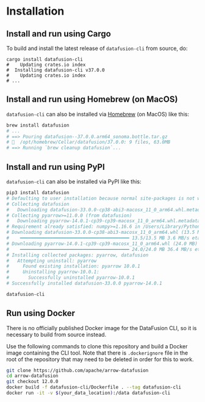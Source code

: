 <!---
  Licensed to the Apache Software Foundation (ASF) under one
  or more contributor license agreements.  See the NOTICE file
  distributed with this work for additional information
  regarding copyright ownership.  The ASF licenses this file
  to you under the Apache License, Version 2.0 (the
  "License"); you may not use this file except in compliance
  with the License.  You may obtain a copy of the License at

    http://www.apache.org/licenses/LICENSE-2.0

  Unless required by applicable law or agreed to in writing,
  software distributed under the License is distributed on an
  "AS IS" BASIS, WITHOUT WARRANTIES OR CONDITIONS OF ANY
  KIND, either express or implied.  See the License for the
  specific language governing permissions and limitations
  under the License.
-->

# Installation

## Install and run using Cargo

To build and install the latest release of `datafusion-cli` from source, do:

```shell
cargo install datafusion-cli
#    Updating crates.io index
#  Installing datafusion-cli v37.0.0
#    Updating crates.io index
# ...
```

## Install and run using Homebrew (on MacOS)

`datafusion-cli` can also be installed via [Homebrew] (on MacOS) like this:

[homebrew]: https://docs.brew.sh/Installation

```bash
brew install datafusion
# ...
# ==> Pouring datafusion--37.0.0.arm64_sonoma.bottle.tar.gz
# 🍺  /opt/homebrew/Cellar/datafusion/37.0.0: 9 files, 63.0MB
# ==> Running `brew cleanup datafusion`...
```

## Install and run using PyPI

`datafusion-cli` can also be installed via PyPI like this:

[pypi]: https://pip.pypa.io/en/latest/installation/

```bash
pip3 install datafusion
# Defaulting to user installation because normal site-packages is not writeable
# Collecting datafusion
#   Downloading datafusion-33.0.0-cp38-abi3-macosx_11_0_arm64.whl.metadata (9.6 kB)
# Collecting pyarrow>=11.0.0 (from datafusion)
#   Downloading pyarrow-14.0.1-cp39-cp39-macosx_11_0_arm64.whl.metadata (3.0 kB)
# Requirement already satisfied: numpy>=1.16.6 in /Users/Library/Python/3.9/lib/python/site-packages (from pyarrow>=11.0.0->datafusion) (1.23.4)
# Downloading datafusion-33.0.0-cp38-abi3-macosx_11_0_arm64.whl (13.5 MB)
#    ━━━━━━━━━━━━━━━━━━━━━━━━━━━━━━━━━━━━━━━━ 13.5/13.5 MB 3.6 MB/s eta 0:00:00
# Downloading pyarrow-14.0.1-cp39-cp39-macosx_11_0_arm64.whl (24.0 MB)
#    ━━━━━━━━━━━━━━━━━━━━━━━━━━━━━━━━━━━━━━━━ 24.0/24.0 MB 36.4 MB/s eta 0:00:00
# Installing collected packages: pyarrow, datafusion
#   Attempting uninstall: pyarrow
#     Found existing installation: pyarrow 10.0.1
#     Uninstalling pyarrow-10.0.1:
#       Successfully uninstalled pyarrow-10.0.1
# Successfully installed datafusion-33.0.0 pyarrow-14.0.1

datafusion-cli
```

## Run using Docker

There is no officially published Docker image for the DataFusion CLI, so it is necessary to build from source
instead.

Use the following commands to clone this repository and build a Docker image containing the CLI tool. Note
that there is `.dockerignore` file in the root of the repository that may need to be deleted in order for
this to work.

```bash
git clone https://github.com/apache/arrow-datafusion
cd arrow-datafusion
git checkout 12.0.0
docker build -f datafusion-cli/Dockerfile . --tag datafusion-cli
docker run -it -v $(your_data_location):/data datafusion-cli
```
